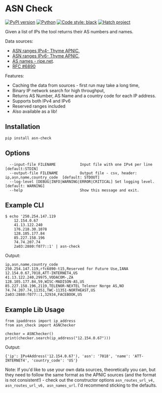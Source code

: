 ASN Check
=========

[![PyPI version](https://badge.fury.io/py/asn-check.svg)](https://badge.fury.io/py/asn-check)
[![Python](https://img.shields.io/pypi/pyversions/asn_check)](https://img.shields.io/pypi/pyversions/asn_check)
[![Code style: black](https://img.shields.io/badge/code%20style-black-000000.svg)](https://github.com/psf/black)
[![Hatch project](https://img.shields.io/badge/%F0%9F%A5%9A-Hatch-4051b5.svg)](https://github.com/pypa/hatch)

Given a list of IPs the tool returns their AS numbers and names.

Data sources:

  - [ASN ranges IPv4- Thyme APNIC](https://thyme.apnic.net/current/data-raw-table),
  - [ASN ranges IPv6- Thyme APNIC](https://thyme.apnic.net/current/ipv6-raw-table),
  - [AS names - ripe.net](https://ftp.ripe.net/ripe/asnames/asn.txt).
  - [RFC #6890](https://www.rfc-editor.org/rfc/rfc6890.txt)

Features:

  - Caching the data from sources - first run may take a long time,
  - Binary IP network search for high throughput,
  - Returns AS Number, AS Name and a country code for each IP address.
  - Supports both IPv4 and IPv6
  - Reserved ranges included
  - Also available as a lib!


Installation
------------

    pip install asn-check


Options
-------

      --input-file FILENAME           Input file with one IPv4 per line  [default:STDIN]
      --output-file FILENAME          Output file - csv, header: ip,asn,name,country_code  [default: STDOUT]
      --log-level [DEBUG|INFO|WARNING|ERROR|CRITICAL] Set logging level.  [default: WARNING]
      --help                          Show this message and exit.


Example CLI
-----------

    $ echo '250.254.147.119
        12.154.0.67
        41.13.122.240
        176.218.30.1078
        128.105.177.84
        85.227.158.196
        74.74.207.74
        2a03:2880:f077::1' | asn-check 

Output:

    ip,asn,name,country_code
    250.254.147.119,rfc6890-t15,Reserved for Future Use,IANA
    12.154.0.67,7018,ATT-INTERNET4,US
    41.13.122.240,29975,VODACOM-,ZA
    128.105.177.84,59,WISC-MADISON-AS,US
    85.227.158.196,2119,TELENOR-NEXTEL Telenor Norge AS,NO
    74.74.207.74,11351,TWC-11351-NORTHEAST,US
    2a03:2880:f077::1,32934,FACEBOOK,US
 

Example Lib Usage
-----------------

    from ipaddress import ip_address
    from asn_check import ASNChecker
    
    checker = ASNChecker() 
    print(checker.search(ip_address("12.154.0.67")))

Output:

    {'ip': IPv4Address('12.154.0.67'), 'asn': '7018', 'name': 'ATT-INTERNET4', 'country_code': 'US'}

Note: If you'd like to use your own data sources, theoretically you can, but they need to follow the same format as the APNIC sources (and the format is not consistent!) - check out the constructor options `asn_routes_url_v4, asn_routes_url_v6, asn_names_url`. I'd recommend sticking to the defaults.

